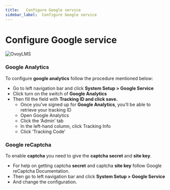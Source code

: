 ```yaml
---
title:   Configure Google service
sidebar_label:  Configure Google service
---
```


# Configure Google service

![OvoyLMS](assets/ovoy/Screenshot_2-1-1024x650.png)

### Google Analytics

To configure **google analytics** follow the procedure mentioned below:

- Go to left navigation bar and click  **System Setup > Google Service**
- Click turn on the switch of **Google Analytics**
- Then fill the field with **Tracking ID and click save.**
   - Once you’ve signed up for **Google Analytics**, you’ll be able to retrieve your tracking ID
   - Open Google Analytics
   - Click the ‘Admin’ tab
   - In the left-hand column, click Tracking Info
   - Click ‘Tracking Code’

### Google reCaptcha

To enable **captcha** you need to give the **captcha secret** and **site key**.

- For help on getting captcha **secret** and captcha **site key** follow Google reCaptcha Documentation.
- Then go to left navigation bar and click  **System Setup > Google Service**
- And change the configuration.
